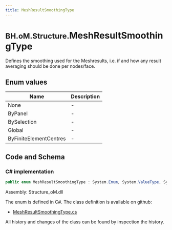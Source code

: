 ```yaml
---
title: MeshResultSmoothingType
---
```


# <small>BH.oM.Structure.</small>**MeshResultSmoothingType**

Defines the smoothing used for the Meshresults, i.e. if and how any result averaging should be done per nodes/face.

## Enum values

| Name            | Description                                                    |
|-----------------|----------------------------------------------------------------|
| None |  -  |
| ByPanel |  -  |
| BySelection |  -  |
| Global |  -  |
| ByFiniteElementCentres |  -  |


## Code and Schema

### C# implementation

``` C# title="C#"
public enum MeshResultSmoothingType : System.Enum, System.ValueType, System.IComparable, System.ISpanFormattable, System.IFormattable, System.IConvertible
```

Assembly: Structure_oM.dll

The enum is defined in C#. The class definition is available on github:

- [MeshResultSmoothingType.cs](https://github.com/BHoM/BHoM/blob/develop/Structure_oM/Results\Mesh\Enums\MeshResultSmoothingType.cs)

All history and changes of the class can be found by inspection the history.
